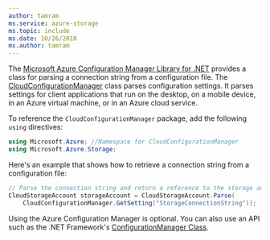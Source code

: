 ```yaml
---
author: tamram
ms.service: azure-storage
ms.topic: include
ms.date: 10/26/2018
ms.author: tamram
---
```

The [Microsoft Azure Configuration Manager Library for .NET](https://www.nuget.org/packages/Microsoft.Azure.ConfigurationManager/) provides a class for parsing a connection string from a configuration file. The [CloudConfigurationManager](/previous-versions/azure/reference/mt634650(v=azure.100)) class parses configuration settings. It parses settings for client applications that run on the desktop, on a mobile device, in an Azure virtual machine, or in an Azure cloud service.

To reference the `CloudConfigurationManager` package, add the following `using` directives:

```csharp
using Microsoft.Azure; //Namespace for CloudConfigurationManager
using Microsoft.Azure.Storage;
```

Here's an example that shows how to retrieve a connection string from a configuration file:

```csharp
// Parse the connection string and return a reference to the storage account.
CloudStorageAccount storageAccount = CloudStorageAccount.Parse(
    CloudConfigurationManager.GetSetting("StorageConnectionString"));
```

Using the Azure Configuration Manager is optional. You can also use an API such as the .NET Framework's [ConfigurationManager Class](/dotnet/api/system.configuration.configurationmanager).